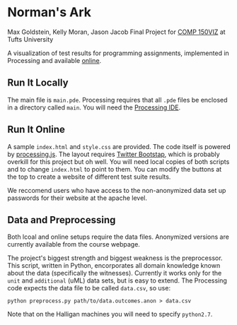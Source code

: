 Norman's Ark============Max Goldstein, Kelly Moran, Jason JacobFinal Project for [COMP 150VIZ](http://www.cs.tufts.edu/comp/150VIZ/) at Tufts UniversityA visualization of test results for programming assignments, implemented inProcessing and available [online](http://www.eecs.tufts.edu/~mgolds07/nark/).Run It Locally--------------The main file is `main.pde`. Processing requires that all `.pde` files beenclosed in a directory called `main`. You will need the [ProcessingIDE](http://processing.org/download/).Run It Online-------------A sample `index.html` and `style.css` are provided. The code itself is poweredby [processing.js](http://processingjs.org/download/). The layout requires[Twitter Bootstap](http://twitter.github.io/bootstrap/), which is probablyoverkill for this project but oh well. You will need local copies of bothscripts and to change `index.html` to point to them. You can modify the buttonsat the top to create a website of different test suite results.We reccomend users who have access to the non-anonymized data set up passwordsfor their website at the apache level.Data and Preprocessing----------------------Both lcoal and online setups require the data files. Anonymized versions are currently available from the course webpage.The project's biggest strength and biggest weakness is the preprocessor. Thisscript, written in Python, encorporates all domain knowledge known about thedata (specifically the witnesses). Currently it works only for the `unit` and`additional` (uML) data sets, but is easy to extend. The Processing codeexpects the data file to be called `data.csv`, so use:`python preprocess.py path/to/data.outcomes.anon > data.csv`Note that on the Halligan machines you will need to specify `python2.7`.